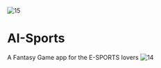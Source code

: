 ![15](https://github.com/anacartola/AI-Sports/assets/136506553/f88f6b6d-b499-4d95-bb0c-babe86dd46c8)
# AI-Sports
A Fantasy Game app for the E-SPORTS lovers
![14](https://github.com/anacartola/AI-Sports/assets/136506553/dbd4abac-d780-47c2-8eec-d0974a358944)
